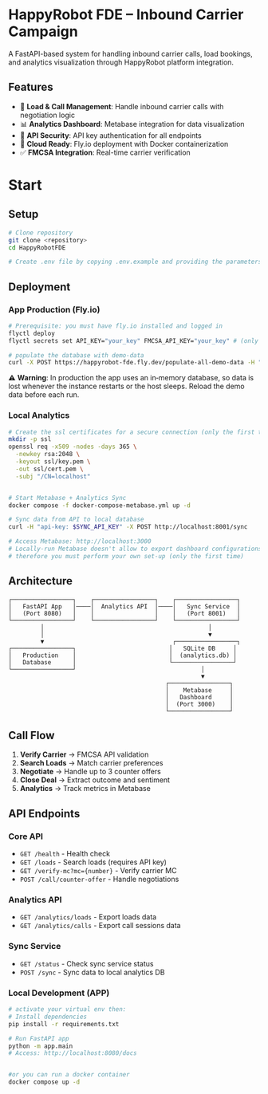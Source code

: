 # HappyRobot FDE – Inbound Carrier Campaign

A FastAPI-based system for handling inbound carrier calls, load bookings, and analytics visualization through HappyRobot platform integration.

## Features

- 🚛 **Load & Call Management**: Handle inbound carrier calls with negotiation logic
- 📊 **Analytics Dashboard**: Metabase integration for data visualization  
- 🔐 **API Security**: API key authentication for all endpoints
- 🚀 **Cloud Ready**: Fly.io deployment with Docker containerization
- ✅ **FMCSA Integration**: Real-time carrier verification

# Start

## Setup

```bash
# Clone repository
git clone <repository>
cd HappyRobotFDE

# Create .env file by copying .env.example and providing the parameters

```

## Deployment

### App Production (Fly.io)

```bash
# Prerequisite: you must have fly.io installed and logged in
flyctl deploy
flyctl secrets set API_KEY="your_key" FMCSA_API_KEY="your_key" # (only the first time)

# populate the database with demo-data
curl -X POST https://happyrobot-fde.fly.dev/populate-all-demo-data -H "api-key: 123454321"

```
⚠️ **Warning**: In production the app uses an in‑memory database, so data is lost whenever the instance restarts or the host sleeps. Reload the demo data before each run.

### Local Analytics

```bash
# Create the ssl certificates for a secure connection (only the first time)
mkdir -p ssl
openssl req -x509 -nodes -days 365 \
  -newkey rsa:2048 \
  -keyout ssl/key.pem \
  -out ssl/cert.pem \
  -subj "/CN=localhost"


# Start Metabase + Analytics Sync
docker compose -f docker-compose-metabase.yml up -d

# Sync data from API to local database
curl -H "api-key: $SYNC_API_KEY" -X POST http://localhost:8001/sync

# Access Metabase: http://localhost:3000
# Locally-run Metabase doesn't allow to export dashboard configurations, 
# therefore you must perform your own set-up (only the first time)
```

## Architecture

```text
┌─────────────────┐    ┌─────────────────┐    ┌─────────────────┐
│   FastAPI App   │────│  Analytics API  │────│   Sync Service  │
│   (Port 8080)   │    │                 │    │   (Port 8001)   │
└─────────────────┘    └─────────────────┘    └─────────────────┘
         │                                              │
         │                                              ▼
         ▼                                    ┌─────────────────┐
┌─────────────────┐                          │   SQLite DB     │
│   Production    │                          │  (analytics.db) │
│   Database      │                          └─────────────────┘
└─────────────────┘                                   │
                                                      ▼
                                            ┌─────────────────┐
                                            │    Metabase     │
                                            │   Dashboard     │
                                            │  (Port 3000)    │
                                            └─────────────────┘
```

## Call Flow

1. **Verify Carrier** → FMCSA API validation
2. **Search Loads** → Match carrier preferences  
3. **Negotiate** → Handle up to 3 counter offers
4. **Close Deal** → Extract outcome and sentiment
5. **Analytics** → Track metrics in Metabase


## API Endpoints

### Core API

- `GET /health` - Health check
- `GET /loads` - Search loads (requires API key)
- `GET /verify-mc?mc={number}` - Verify carrier MC
- `POST /call/counter-offer` - Handle negotiations

### Analytics API

- `GET /analytics/loads` - Export loads data
- `GET /analytics/calls` - Export call sessions data

### Sync Service

- `GET /status` - Check sync service status
- `POST /sync` - Sync data to local analytics DB



### Local Development (APP)

```bash
# activate your virtual env then:
# Install dependencies
pip install -r requirements.txt

# Run FastAPI app
python -m app.main
# Access: http://localhost:8080/docs


#or you can run a docker container
docker compose up -d
```